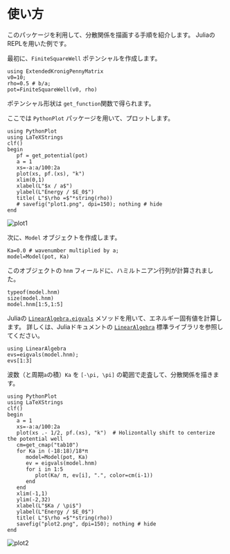 # 使い方

このパッケージを利用して、分散関係を描画する手順を紹介します。
JuliaのREPLを用いた例です。

最初に、`FiniteSquareWell` ポテンシャルを作成します。

```@repl session1
using ExtendedKronigPennyMatrix
v0=10; 
rho=0.5 # b/a;
pot=FiniteSquareWell(v0, rho)
```

ポテンシャル形状は `get_function`関数で得られます。

ここでは `PythonPlot` パッケージを用いて、プロットします。

```@repl session1
using PythonPlot
using LaTeXStrings
clf()
begin
   pf = get_potential(pot)
   a = 1
   xs=-a:a/100:2a
   plot(xs, pf.(xs), "k")
   xlim(0,1)
   xlabel(L"$x / a$")
   ylabel(L"Energy / $E_0$")
   title( L"$\rho =$"*string(rho))
   # savefig("plot1.png", dpi=150); nothing # hide
end
```

![plot1](plot1.png)


次に、`Model` オブジェクトを作成します。

```@repl session1
Ka=0.0 # wavenumber multiplied by a;
model=Model(pot, Ka)
```

このオブジェクトの `hnm` フィールドに、ハミルトニアン行列が計算されました。

```@repl session1
typeof(model.hnm)
size(model.hnm)
model.hnm[1:5,1:5]
```

Juliaの [`LinearAlgebra.eigvals`](https://docs.julialang.org/en/v1/stdlib/LinearAlgebra/#LinearAlgebra.eigvals) メソッドを用いて、エネルギー固有値を計算します。
詳しくは、Juliaドキュメントの [`LinearAlgebra`](https://docs.julialang.org/en/v1/stdlib/LinearAlgebra/)
標準ライブラリを参照してください。

```@repl session1
using LinearAlgebra
evs=eigvals(model.hnm);
evs[1:3]
```

波数（と周期`a`の積）`Ka` を ``[-\pi, \pi]`` の範囲で走査して、分散関係を描きます。

```@repl session1
using PythonPlot
using LaTeXStrings
clf()
begin
   a = 1
   xs=-a:a/100:2a
   plot(xs .- 1/2, pf.(xs), "k")  # Holizontally shift to centerize the potential well
   cm=get_cmap("tab10")
   for Ka in (-18:18)/18*π
      model=Model(pot, Ka)
      ev = eigvals(model.hnm)
      for i in 1:5
         plot(Ka/ π, ev[i], ".", color=cm(i-1))
      end
   end
   xlim(-1,1)
   ylim(-2,32)
   xlabel(L"$Ka / \pi$")
   ylabel(L"Energy / $E_0$")
   title( L"$\rho =$"*string(rho))
   savefig("plot2.png", dpi=150); nothing # hide
end
```

![plot2](plot2.png)



